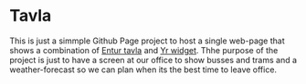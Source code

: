 # Tavla
This is just a simmple Github Page project to host a single web-page that shows a combination of [Entur tavla](https://tavla.entur.no) and [Yr widget](https://developer.yr.no/doc/guides/available-widgets/).
Thhe purpose of the project is just to have a screen at our office to show busses and trams and a weather-forecast so we can plan when its the best time to leave office.
